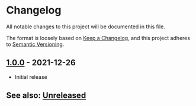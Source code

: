 # Changelog
All notable changes to this project will be documented in this file.

The format is loosely based on [Keep a Changelog](https://keepachangelog.com/en/1.0.0/),
and this project adheres to [Semantic Versioning](https://semver.org/spec/v2.0.0.html).

## [1.0.0] - 2021-12-26
- Initial release 

## See also: [Unreleased]

[Unreleased]: https://github.com/itamarcu/ZoomPanOptions/compare/1.0.0...HEAD
[1.0.0]: https://github.com/itamarcu/ZoomPanOptions/compare/1.0.0...1.0.0